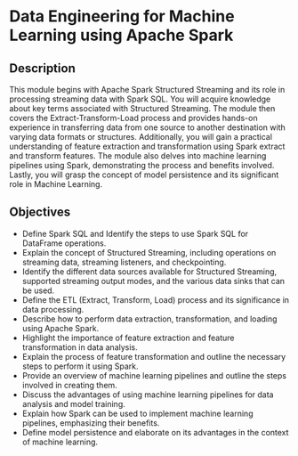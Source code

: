 # Data Engineering for Machine Learning using Apache Spark <br/>

## Description <br/>
This module begins with Apache Spark Structured Streaming and its role in processing streaming data with Spark SQL. You will acquire knowledge about key terms associated with Structured Streaming. The module then covers the Extract-Transform-Load process and provides hands-on experience in transferring data from one source to another destination with varying data formats or structures. Additionally, you will gain a practical understanding of feature extraction and transformation using Spark extract and transform features. The module also delves into machine learning pipelines using Spark, demonstrating the process and benefits involved. Lastly, you will grasp the concept of model persistence and its significant role in Machine Learning. <br/>

## Objectives <br/>
* Define Spark SQL and Identify the steps to use Spark SQL for DataFrame operations.
* Explain the concept of Structured Streaming, including operations on streaming data, streaming listeners, and checkpointing.
* Identify the different data sources available for Structured Streaming, supported streaming output modes, and the various data sinks that can be used.
* Define the ETL (Extract, Transform, Load) process and its significance in data processing.
* Describe how to perform data extraction, transformation, and loading using Apache Spark.
* Highlight the importance of feature extraction and feature transformation in data analysis.
* Explain the process of feature transformation and outline the necessary steps to perform it using Spark.
* Provide an overview of machine learning pipelines and outline the steps involved in creating them.
* Discuss the advantages of using machine learning pipelines for data analysis and model training.
* Explain how Spark can be used to implement machine learning pipelines, emphasizing their benefits.
* Define model persistence and elaborate on its advantages in the context of machine learning.